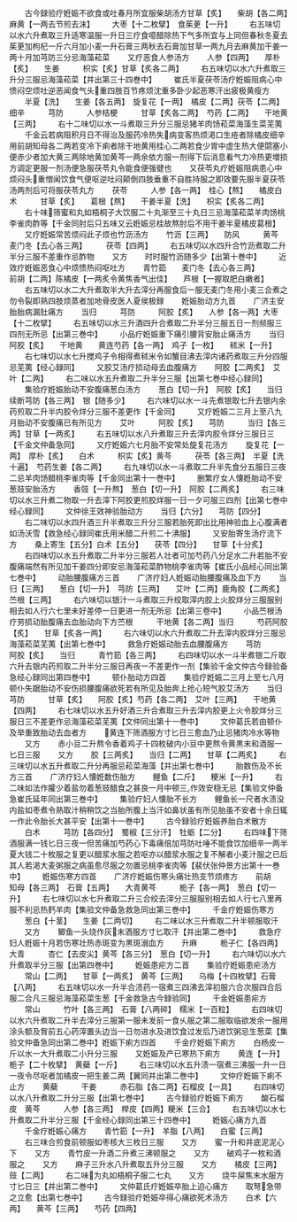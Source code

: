 <!-- { "loadSidebar": true } -->
　　古今録验疗姙娠不欲食或吐春月所宜服柴胡汤方甘草【炙】　　柴胡【各二两】　麻黄【一两去节煎去沫】
　　大枣【十二枚擘】　食茱茰【一升】
　　右五味切以水六升煮取三升适寒温服一升日三疗食噫醋除热下气多所宜与上同但春秋冬夏去茱茰加枸杞一斤六月加小麦一升石膏三两秋去石膏加甘草一两九月去麻黄加干姜一两十月加芎防三分忌海藻菘菜
　　又疗恶食人参汤方
　　人参【四两】　　厚朴【炙】　　生姜　　　枳实【炙】甘草【炙各二两】
　　右五味切以水六升煮取三升分三服忌海藻菘菜【并出第三十四巻中】
　　崔氏半夏茯苓汤疗姙娠阻病心中愦闷空烦吐逆恶闻食气头重四肢百节疼烦沈重多卧少起恶寒汗出疲极黄瘦方
　　半夏【洗】　　生姜【各五两】　旋复花【一两】　橘皮【二两】茯苓【二两】　　细辛　　　芎防　　　人参桔梗　　　甘草【炙各二两】　芍药【二两】　　干地黄【三两】
　　右十二味切以水一斗煮取三升分三服忌猪羊肉饧菘菜海藻生菜芜荑
　　千金云若病阻积月日不得治及服药冷热失病变客热烦渇口生疮者除橘皮细辛用前胡知母各二两若变冷下痢者除干地黄用桂心二两若食少胃中虚生热大便閟塞小便赤少者加大黄三两除地黄加黄芩一两余依方服一剂得下后消息看气力冷热更増损方调定更服一剂汤便急服茯苓丸令能食便强徤也
　　又茯苓丸疗姙娠阻病患心中烦闷头重憎闻饮食气便呕逆吐闷颠倒四肢垂重不自胜持服之即效要先服半夏茯苓汤两剂后可将服茯苓丸方
　　茯苓　　　人参【各一两】　桂心【熬】　　橘皮白术　　　甘草【炙】　　葛根【熬】　　干姜半夏【洗】　　枳实【炙各二两】
　　右十味筛蜜和丸如梧桐子大饮服二十丸渐至三十丸日三忌海藻菘菜羊肉饧桃李雀肉酢等【千金同肘后只五味又云姙娠忌桂故熬肘后不用干姜半夏橘皮葛根】
　　又疗姙娠常苦烦闷此子烦也竹沥汤方
　　竹沥【三两】　　防风　　　黄芩　　　麦门冬【去心各三两】　　　茯苓【四两】
　　右五味切以水四升合竹沥煮取二升半分三服不差重作忌酢物
　　又方
　　时时服竹沥随多少【出第十巻中】
　　近效疗姙娠恶食心中烦愦热闷呕吐方
　　青竹筎　　麦门冬【去心各三两】　　　　前胡【二两】陈橘皮【一两炙令黄焦香气出佳】　　芦根【一握取肥白嫩者】
　　右五味切以水二大升煮取半大升去滓分再服食后一服无麦门冬用小麦三合煮之勿令裂即熟四肢烦蒸者加地骨皮医人夏侯极録
　　姙娠胎动方九首
　　广济主安胎胎病漏肚痛方
　　当归　　　芎防　　　阿胶【炙】　　人参【各一两】大枣【十二枚擘】
　　右五味切以水三升酒四升合煮取二升半分三服五日一剂频服三四剂无所忌【出第三巻中】
　　小品疗姙娠重下痛引腰背安胎止痛汤方
　　当归　　　阿胶【炙】　　干地黄　　黄连芍药【各一两】　鸡子【一枚】　　秫米【一升】
　　右七味切以水七升搅鸡子令相得煮秫米令如蟹目沸去滓内诸药煮取三升分四服忌芜荑【经心録同】
　　又胶艾汤疗损动母去血腹痛方
　　阿胶【二两炙】　艾叶【二两】
　　右二味以水五升煮取二升半分三服【出第七巻中经心録同】
　　集验疗姙娠胎动不安腹痛葱白汤方
　　葱白【切一升】　阿胶【炙】　　当归　　　续断芎防【各三两】　银【随多少】
　　右六味切以水一斗先煮银取七升去银内余药煎取二升半内胶令烊分三服不差更作【千金同】
　　又疗姙娠二三月上至八九月胎动不安腹痛已有所见方
　　艾叶　　　阿胶【炙】　　芎防　　　当归【各三两】甘草【一两炙】
　　右五味切以水八升煮取三升去滓内胶令烊分三服日三【千金文仲备急同】
　　又疗姙娠六七月胎不安常处旋复花汤方
　　旋复花【一两】　厚朴【炙】　　白术　　　枳实【炙】黄芩　　　茯苓【各三两】　半夏【洗十遍】　芍药生姜【各二两】
　　右九味切以水一斗煮取二升半先食分五服日三夜二忌羊肉饧醋桃李雀肉等【千金同出第十一巻中】
　　删繁疗女人懐姙胎动不安葱豉安胎汤方
　　香豉【一升熬】　葱白【切一升】　阿胶【二两炙】
　　右三味切以水三升煮二物取一升去滓下阿胶更煎胶烊服一日一夕可服三四剂【出第七巻中经心録同】
　　文仲徐王效神验胎动方
　　当归【六分】　　芎防【四分】
　　右二味切以水四升酒三升半煮取三升分三服若胎死即出比用神验血上心腹满者如汤沃雪【救急经心録同崔氏用米醋二升煎二十沸服】
　　又安胎寄生汤疗流下方
　　桑上寄生【五分】白术【五分】　　茯苓【四分】　　甘草【十分炙】
　　右四味切以水五升煮取二升半分三服若人壮者可加芍药八分足水二升若胎不安腹痛端然有所见加干姜四分即安忌海藻菘菜酢物桃李雀肉等【崔氏小品经心同出第七巻中】
　　动胎腰腹痛方三首
　　广济疗妇人姙娠动胎腰腹痛及血下方
　　当归【三两】　　葱白【切一升】　芎防【三两】　　艾叶【二两】鹿角胶【二两炙】苎根【三两】
　　右六味切以银汁一斗煮取三升绞取滓内胶上火胶烊分三服服别相去如人行六七里未好差停一日更进一剂无所忌【出第三卷中】
　　小品苎根汤疗劳损动胎腹痛去血胎动向下方苎根　　　干地黄【各二两】当归　　　芍药阿胶【炙】　　甘草【炙各一两】
　　右六味切以水六升煮取二升去滓内胶烊分三服忌海藻菘菜芜荑【出第七巻中】
　　救急疗姙娠动胎去血腰腹痛方
　　芎防　　　阿胶【炙】　　当归　　　青竹筎【各三两】
　　右四味切以水一斗半煮银二斤取六升去银内药煎取二升半分三服日再夜一不差更作一剂【集验千金文仲古今録验备急经心録同出第四巻中】
　　顿仆胎动方四首
　　集验疗姙娠二三月上至七八月顿仆失踞胎动不安伤损腰腹痛欲死若有所见及胎奔上抢心短气胶艾汤方
　　当归　　　芎防　　　甘草【炙】　　阿胶【炙】芍药【各二两】　艾叶【三两】　　干地黄【四两】
　　右七味切以水五升好酒三升合煮取三升去滓内胶更上火令胶烊分三服日三不差更作忌海藻菘菜芜荑【文仲同出第十一巻中】
　　文仲葛氏若由顿仆及举重致胎动去血者方
　　黄连下筛酒服方寸匕日三愈血乃止忌猪肉冷水等物
　　又方
　　赤小豆二升熬令香着鸡子十四枚破内小豆中更熬令黄黒末和酒服一匕日三服
　　又方
　　胶【三两炙】　　当归【二两】　　甘草【二两炙】
　　右三味切以水五升煮取二升分再服忌菘菜海藻【并出第七巻中】
　　胎数伤及不长方三首
　　广济疗妇人懐姙数伤胎方
　　鲤鱼【二斤】　　粳米【一升】
　　右二味如法作臛少着盐勿着葱豉醋食之甚良一月中顿三作效安穏无忌【集验文仲备急崔氏延年同出第三巻中】
　　集验疗妇人懐胎不长方
　　鲤鱼长一尺者水渍没内盐如枣煮令熟取汁稍稍饮之当胎所腹上当汗如鼻状虽有所见胎虽不安者十余日辄一作此令胎长大甚平安【出第十一巻中】
　　古今録验疗姙娠养胎白术散方
　　白术　　　芎防【各四分】　蜀椒【三分汗】　牡蛎【二分】
　　右四味下筛酒服满一钱匕日三夜一但苦痛加芍药心下毒痛倍加芎防吐唾不能食饮加细辛一两半夏大钱二十枚服之复更以醋浆水服之若呕亦以醋浆水服之复不解者小麦汁服之已后其人若渇大麦粥服之病虽愈尽服之勿置忌桃李雀肉等【裴伏张仲景方出第十一巻中】
　　姙娠伤寒方四首
　　广济疗姙娠伤寒头痛壮热支节烦疼方
　　前胡　　　知母【各三两】　石膏【五两】　　大青黄芩　　　栀子【各一两】　葱白【切一升】
　　右七味切以水七升煮取二升三合绞去滓分三服服别相去如人行七八里再服不利忌热麫羊肉【集验文仲备急救急同出第三巻中】
　　千金疗姙娠伤寒方
　　葱白【十茎】　　生姜【二两切】
　　右二味以水三升煮取二升半顿服取汗
　　又方
　　鲫鱼一头烧作灰末酒服方寸匕取汗【并出第二巻中】
　　救急疗妇人姙娠十月若伤寒壮热赤斑变为黒斑溺血方
　　升麻　　　栀子仁【各四两】大青　　　杏仁【去皮尖】黄芩【各三分】　葱白【切一升】
　　右六味切以水六升煮取半分三服【出第四巻中】
　　姙娠患疟方二首
　　集验疗姙娠患疟汤方
　　常山【二两】　　甘草【一两炙】　黄芩【三两】　　乌梅【十四枚擘】石膏【八两】
　　右五味切以水一升半合渍药一宿煮三四沸去滓初服六合次服四合后服二合凡三服忌海藻菘菜生葱【千金救急古今録验同】
　　千金姙娠患疟方
　　常山　　　竹叶【各三两】　石膏【八两碎】　糯米【一百粒】
　　右四味切以水六升煮取二升半去滓分三服第一服未发前一食乆服之第二服取临欲发余一服用涂头额及胷前五心药滓置头边当一日勿进水及进饮食过发后乃进饮粥忌生葱菜【集验文仲备急同出第二巻中】姙娠下痢方四首
　　千金疗姙娠下痢方
　　白杨皮一斤以水一大升煮取二小升分三服
　　又姙娠及产已寒热下痢方
　　黄连【一升】　　栀子【二十枚擘】　黄蘗【一斤】
　　右三味切以水五升渍一宿煮三沸服一升一日一夜令尽呕者加橘皮一把生姜二两【翼同并出第二巻中】
　　文仲疗姙娠下痢不止方
　　黄蘗　　　干姜　　　赤石脂【各二两】石榴皮【一具】
　　右四味切以水八升煮取二升分三服【出第七巻中】
　　古今録验疗姙娠下痢方
　　酸石榴皮　黄芩　　　人参【各三两】　榉皮【四两】粳米【三合】
　　右五味切以水七升煮取二升半分三服【千金经心録同出第三十四巻中】
　　姙娠心痛方九首
　　千金疗姙娠心痛方
　　青竹筎【一升】　羊脂【八两】　　白蜜【三两】
　　右三味合煎食前顿服如枣核大三枚日三服
　　又方
　　蜜一升和井底泥泥心下
　　又方
　　青竹皮一升酒二升煮三沸顿服之
　　又方
　　破鸡子一枚和酒服之
　　又方
　　麻子三升水八升煮取五升分三服
　　又方
　　橘皮【三两】　　豉【二两】
　　右二味为丸如梧桐子服二七丸
　　又方
　　烧牛屎焦末水服方寸匕日三【并出第二巻中】
　　文仲葛氏疗姙娠卒胎上迫心痛方
　　取弩急带之立愈【出第七巻中】
　　古今録验疗姙娠卒得心痛欲死术汤方
　　白术【六两】　　黄芩【三两】　　芍药【四两】
